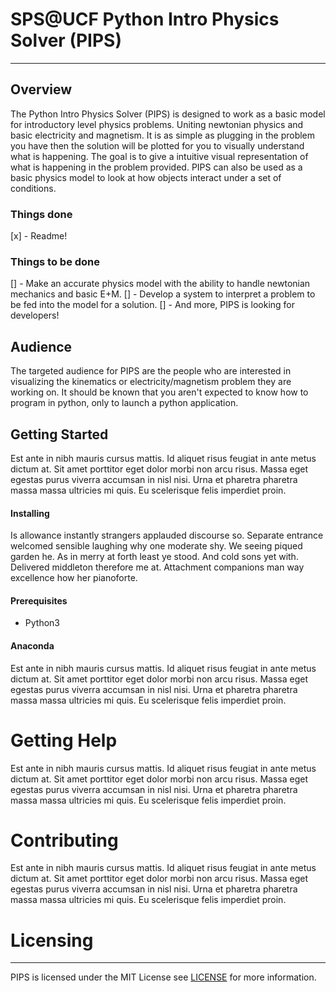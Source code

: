 # SPS@UCF Python Intro Physics Solver (PIPS)
----------------------------------------------------------

## Overview
The Python Intro Physics Solver (PIPS) is designed to work as a basic model for introductory level physics problems. Uniting newtonian physics and basic electricity and magnetism. It is as simple as plugging in the problem you have then the solution will be plotted for you to visually understand what is happening. The goal is to give a intuitive visual representation of what is happening in the problem provided. PIPS can also be used as a basic physics model to look at how objects interact under a set of conditions.

### Things done
[x] - Readme!

### Things to be done
[] - Make an accurate physics model with the ability to handle newtonian mechanics and basic E+M.
[] - Develop a system to interpret a problem to be fed into the model for a solution.
[] - And more, PIPS is looking for developers!

## Audience
The targeted audience for PIPS are the people who are interested in visualizing the kinematics or electricity/magnetism problem they are working on. It should be known that you aren't expected to know how to program in python, only to launch a python application.

## Getting Started
Est ante in nibh mauris cursus mattis. Id aliquet risus feugiat in ante metus dictum at. Sit amet porttitor eget dolor morbi non arcu risus. Massa eget egestas purus viverra accumsan in nisl nisi. Urna et pharetra pharetra massa massa ultricies mi quis. Eu scelerisque felis imperdiet proin.

#### Installing
Is allowance instantly strangers applauded discourse so. Separate entrance welcomed sensible laughing why one moderate shy. We seeing piqued garden he. As in merry at forth least ye stood. And cold sons yet with. Delivered middleton therefore me at. Attachment companions man way excellence how her pianoforte.

#### Prerequisites
* Python3

#### Anaconda
Est ante in nibh mauris cursus mattis. Id aliquet risus feugiat in ante metus dictum at. Sit amet porttitor eget dolor morbi non arcu risus. Massa eget egestas purus viverra accumsan in nisl nisi. Urna et pharetra pharetra massa massa ultricies mi quis. Eu scelerisque felis imperdiet proin.

# Getting Help
Est ante in nibh mauris cursus mattis. Id aliquet risus feugiat in ante metus dictum at. Sit amet porttitor eget dolor morbi non arcu risus. Massa eget egestas purus viverra accumsan in nisl nisi. Urna et pharetra pharetra massa massa ultricies mi quis. Eu scelerisque felis imperdiet proin.

# Contributing
Est ante in nibh mauris cursus mattis. Id aliquet risus feugiat in ante metus dictum at. Sit amet porttitor eget dolor morbi non arcu risus. Massa eget egestas purus viverra accumsan in nisl nisi. Urna et pharetra pharetra massa massa ultricies mi quis. Eu scelerisque felis imperdiet proin.

# Licensing
----------------------
PIPS is licensed under the MIT License see [LICENSE](https://github.com/SPS-UCF/Python-Intro-Physics-Solver/blob/master/LICENSE) for more information.

